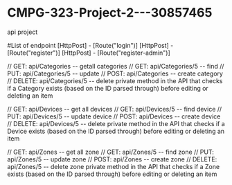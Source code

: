 # CMPG-323-Project-2---30857465
api project


#List of endpoint 
[HttpPost] - [Route("login")]
[HttpPost] - [Route("register")]
[HttpPost] - [Route("register-admin")]

// GET: api/Categories -- getall categories
// GET: api/Categories/5 -- find
// PUT: api/Categories/5 -- update
// POST: api/Categories -- create category
// DELETE: api/Categories/5 -- delete
private method in the API that checks if a Category exists (based on the ID parsed through) before editing or deleting an item

// GET: api/Devices -- get all devices
// GET: api/Devices/5 -- find device
// PUT: api/Devices/5 -- update device 
// POST: api/Devices -- create device
// DELETE: api/Devices/5 -- delete
private method in the API that checks if a Device exists (based on the ID parsed through) before editing or deleting an item

// GET: api/Zones -- get all zone
// GET: api/Zones/5 -- find zone
// PUT: api/Zones/5 -- update zone
// POST: api/Zones -- create zone
// DELETE: api/Zones/5 -- delete zone
private method in the API that checks if a Zone exists (based on the ID parsed through) before editing or deleting an item

